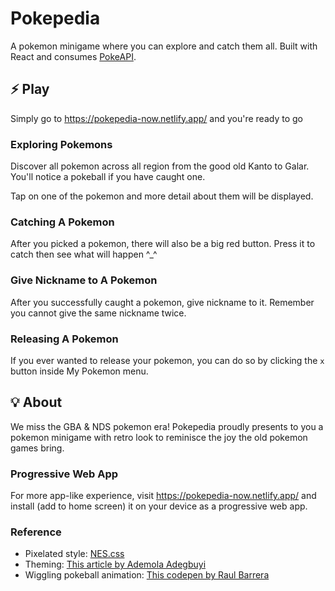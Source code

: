 # Pokepedia

A pokemon minigame where you can explore and catch them all. Built with React and consumes [PokeAPI](https://pokeapi.co/).

## ⚡ Play

Simply go to https://pokepedia-now.netlify.app/ and you're ready to go

### Exploring Pokemons

Discover all pokemon across all region from the good old Kanto to Galar. You'll notice a pokeball if you have caught one.

Tap on one of the pokemon and more detail about them will be displayed.

### Catching A Pokemon

After you picked a pokemon, there will also be a big red button. Press it to catch then see what will happen ^_^

### Give Nickname to A Pokemon

After you successfully caught a pokemon, give nickname to it. Remember you cannot give the same nickname twice.

### Releasing A Pokemon

If you ever wanted to release your pokemon, you can do so by clicking the `x` button inside My Pokemon menu.

## 💡 About

We miss the GBA & NDS pokemon era! Pokepedia proudly presents to you a pokemon minigame with retro look to reminisce the joy the old pokemon games bring.

### Progressive Web App

For more app-like experience, visit https://pokepedia-now.netlify.app/ and install (add to home screen) it on your device as a progressive web app.

### Reference

* Pixelated style: [NES.css](https://nostalgic-css.github.io/NES.css/)
* Theming: [This article by Ademola Adegbuyi](https://www.smashingmagazine.com/2020/09/component-library-react-emotion/)
* Wiggling pokeball animation: [This codepen by Raul Barrera](https://codepen.io/raubaca/pen/obaZmG?editors=1100)